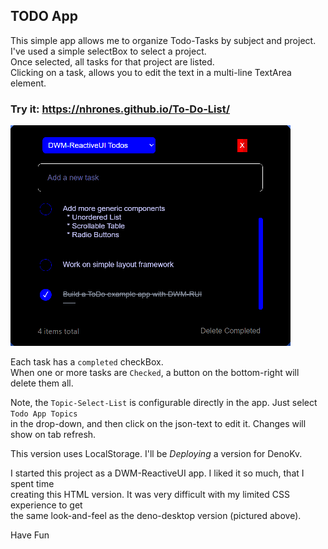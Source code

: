## TODO App

This simple app allows me to organize Todo-Tasks by subject and project.    
I've used a simple selectBox to select a project.    
Once selected, all tasks for that project are listed.    
Clicking on a task, allows you to edit the text in a multi-line TextArea element.    

### Try it:  https://nhrones.github.io/To-Do-List/


![Alt text](rui-todo.png)

Each task has a `completed` checkBox.    
When one or more tasks are `Checked`, a button on the bottom-right will delete them all.    

Note, the `Topic-Select-List` is configurable directly in the app. Just select `Todo App Topics`        
in the drop-down, and then click on the json-text to edit it. Changes will show on tab refresh.    

This version uses LocalStorage.  I'll be _Deploying_ a version for DenoKv.    

I started this project as a DWM-ReactiveUI app.  I liked it so much, that I spent time    
creating this HTML version.  It was very difficult with my limited CSS experience to get   
the same look-and-feel as the deno-desktop version (pictured above).

Have Fun